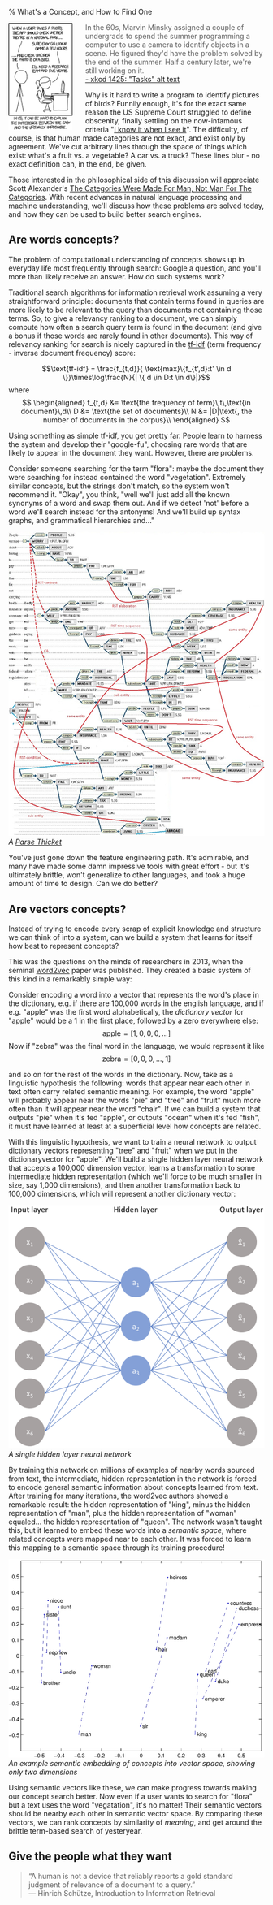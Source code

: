 % What's a Concept, and How to Find One

<a href="https://xkcd.com/1425/"><img src="xkcdtasks.png" style="float: left; max-width: 25%;margin-right: 5%;"/></a>

> In the 60s, Marvin Minsky assigned a couple of undergrads to spend the summer programming a computer to use a camera to identify objects in a scene. He figured they'd have the problem solved by the end of the summer. Half a century later, we're still working on it.<br>[- xkcd 1425: "Tasks" alt text](https://xkcd.com/1425)

Why is it hard to write a program to identify pictures of birds? Funnily enough, it's for the exact same reason the US Supreme Court struggled to define obscenity, finally settling on the now-infamous criteria "[I know it when I see it](https://en.wikipedia.org/wiki/I_know_it_when_I_see_it)". The difficulty, of course, is that human made categories are not exact, and exist only by agreement. We've cut arbitrary lines through the space of things which exist: what's a fruit vs. a vegetable? A car vs. a truck? These lines blur - no exact definition can, in the end, be given.

Those interested in the philosophical side of this discussion will appreciate Scott Alexander's [The Categories Were Made For Man, Not Man For The Categories](https://slatestarcodex.com/2014/11/21/the-categories-were-made-for-man-not-man-for-the-categories/). With recent advances in natural language processing and machine understanding, we'll discuss how these problems are solved today, and how they can be used to build better search engines.

## Are words concepts?
The problem of computational understanding of concepts shows up in everyday life most frequently through search: Google a question, and you'll more than likely receive an answer. How do such systems work?

Traditional search algorithms for information retrieval work assuming a very straightforward principle: documents that contain terms found in queries are more likely to be relevant to the query than documents not containing those terms. So, to give a relevancy ranking to a document, we can simply compute how often a search query term is found in the document (and give a bonus if those words are rarely found in other documents). This way of relevancy ranking for search is nicely captured in the [tf-idf](https://en.wikipedia.org/wiki/Tf%E2%80%93idf) (term frequency - inverse document frequency) score:

$$\text{tf-idf} = \frac{f_{t,d}}{ \text{max}\{f_{t',d}:t' \in d \}}\times\log\frac{N}{| \{ d \in D:t \in d\}|}$$
where
$$
\begin{aligned}
f_{t,d} &= \text{the frequency of term}\,t\,\text{in document}\,d\\
D &= \text{the set of documents}\\
N &= |D|\text{, the number of documents in the corpus}\\
\end{aligned}
$$

Using something as simple tf-idf, you get pretty far. People learn to harness the system and develop their "google-fu", choosing rare words that are likely to appear in the document they want. However, there are problems.

Consider someone searching for the term "flora": maybe the document they were searching for instead contained the word "vegetation". Extremely similar concepts, but the strings don't match, so the system won't recommend it. "Okay", you think, "well we'll just add all the known synonyms of a word and swap them out. And if we detect 'not' before a word we'll search instead for the antonyms! And we'll build up syntax graphs, and grammatical hierarchies and..."

![](parsethicket.jpg)
*A [Parse Thicket](https://en.wikipedia.org/wiki/Parse_thicket)*

You've just gone down the feature engineering path. It's admirable, and many have made some damn impressive tools with great effort - but it's ultimately brittle, won't generalize to other languages, and took a huge amount of time to design. Can we do better?

## Are vectors concepts?
Instead of trying to encode every scrap of explicit knowledge and structure we can think of into a system, can we build a system that learns for itself how best to represent concepts?

This was the questions on the minds of researchers in 2013, when the seminal [word2vec](https://arxiv.org/abs/1301.3781) paper was published. They created a basic system of this kind in a remarkably simple way:

Consider encoding a word into a vector that represents the word's place in the dictionary, e.g. if there are 100,000 words in the english language, and if e.g. "apple" was the first word alphabetically, the *dictionary vector* for "apple" would be a 1 in the first place, followed by a zero everywhere else:
$$\text{apple} = [1,0,0,0,...]$$
Now if "zebra" was the final word in the language, we would represent it like
$$\text{zebra} = [0,0,0,...,1]$$

and so on for the rest of the words in the dictionary. Now, take as a linguistic hypothesis the following: words that appear near each other in text often carry related semantic meaning. For example, the word "apple" will probably appear near the words "pie" and "tree" and "fruit" much more often than it will appear near the word "chair". If we can build a system that outputs "pie" when it's fed "apple", or outputs "ocean" when it's fed "fish", it must have learned at least at a superficial level how concepts are related.

With this linguistic hypothesis, we want to train a neural network to output dictionary vectors representing "tree" and "fruit" when we put in the dictionaryvector for "apple". We'll build a single hidden layer neural network that accepts a 100,000 dimension vector, learns a transformation to some intermediate hidden representation (which we'll force to be much smaller in size, say 1,000 dimensions), and then another transformation back to 100,000 dimensions, which will represent another dictionary vector:

![](autoencoder.png)
*A single hidden layer neural network*

By training this network on millions of examples of nearby words sourced from text, the intermediate, hidden representation in the network is forced to encode general semantic information about concepts learned from text. After training for many iterations, the word2vec authors showed a remarkable result: the hidden representation of "king", minus the hidden representation of "man", plus the hidden representation of "woman" equaled... the hidden representation of "queen". The network wasn't taught this, but it learned to embed these words into a *semantic space*, where related concepts were mapped near to each other. It was forced to learn this mapping to a semantic space through its training procedure!

![](glove_embedding.jpg)
*An example semantic embedding of concepts into vector space, showing only two dimensions*

Using semantic vectors like these, we can make progress towards making our concept search better. Now even if a user wants to search for "flora" but a text uses the word "vegatation", it's no matter! Their semantic vectors should be nearby each other in semantic vector space. By comparing these vectors, we can rank concepts by similarity of *meaning*, and get around the brittle term-based search of yesteryear.


## Give the people what they want
>“A human is not a device that reliably reports a gold standard judgment of relevance of a document to a query.”</br>― Hinrich Schütze, Introduction to Information Retrieval 
